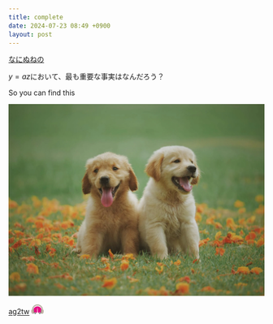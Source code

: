 ```yaml
---
title: complete
date: 2024-07-23 08:49 +0900
layout: post
---
```

[なにぬねの](../_ja/なにぬねの.md)

$y=az$において、最も重要な事実はなんだろう？

So you can find this

![dogs](../assets/images/dogs.webp)

<nav><a href="/">ag2tw</a> <img src="/assets/images/alien.png" alt="" srcset="" width="24px" style="vertical-align: bottom; margin-bottom: 4px;" /> </nav>